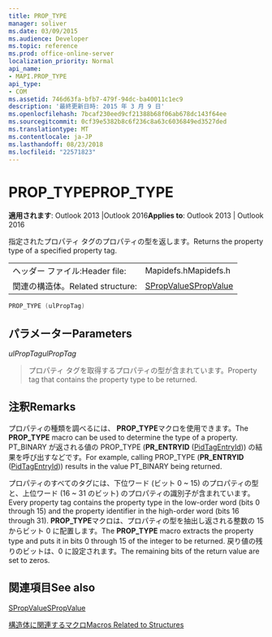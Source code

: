 ```yaml
---
title: PROP_TYPE
manager: soliver
ms.date: 03/09/2015
ms.audience: Developer
ms.topic: reference
ms.prod: office-online-server
localization_priority: Normal
api_name:
- MAPI.PROP_TYPE
api_type:
- COM
ms.assetid: 746d63fa-bfb7-479f-94dc-ba40011c1ec9
description: '最終更新日時: 2015 年 3 月 9 日'
ms.openlocfilehash: 7bcaf230eed9cf21388b68f06ab678dc143f64ee
ms.sourcegitcommit: 0cf39e5382b8c6f236c8a63c6036849ed3527ded
ms.translationtype: MT
ms.contentlocale: ja-JP
ms.lasthandoff: 08/23/2018
ms.locfileid: "22571823"
---
```

# <a name="proptype"></a><span data-ttu-id="3884a-103">PROP_TYPE</span><span class="sxs-lookup"><span data-stu-id="3884a-103">PROP_TYPE</span></span>

  
  
<span data-ttu-id="3884a-104">**適用されます**: Outlook 2013 |Outlook 2016</span><span class="sxs-lookup"><span data-stu-id="3884a-104">**Applies to**: Outlook 2013 | Outlook 2016</span></span> 
  
<span data-ttu-id="3884a-105">指定されたプロパティ タグのプロパティの型を返します。</span><span class="sxs-lookup"><span data-stu-id="3884a-105">Returns the property type of a specified property tag.</span></span>
  
|||
|:-----|:-----|
|<span data-ttu-id="3884a-106">ヘッダー ファイル:</span><span class="sxs-lookup"><span data-stu-id="3884a-106">Header file:</span></span>  <br/> |<span data-ttu-id="3884a-107">Mapidefs.h</span><span class="sxs-lookup"><span data-stu-id="3884a-107">Mapidefs.h</span></span>  <br/> |
|<span data-ttu-id="3884a-108">関連の構造体。</span><span class="sxs-lookup"><span data-stu-id="3884a-108">Related structure:</span></span>  <br/> |[<span data-ttu-id="3884a-109">SPropValue</span><span class="sxs-lookup"><span data-stu-id="3884a-109">SPropValue</span></span>](spropvalue.md) <br/> |
   
```cpp
PROP_TYPE (ulPropTag)
```

## <a name="parameters"></a><span data-ttu-id="3884a-110">パラメーター</span><span class="sxs-lookup"><span data-stu-id="3884a-110">Parameters</span></span>

 <span data-ttu-id="3884a-111">_ulPropTag_</span><span class="sxs-lookup"><span data-stu-id="3884a-111">_ulPropTag_</span></span>
  
> <span data-ttu-id="3884a-112">プロパティ タグを取得するプロパティの型が含まれています。</span><span class="sxs-lookup"><span data-stu-id="3884a-112">Property tag that contains the property type to be returned.</span></span>
    
## <a name="remarks"></a><span data-ttu-id="3884a-113">注釈</span><span class="sxs-lookup"><span data-stu-id="3884a-113">Remarks</span></span>

<span data-ttu-id="3884a-114">プロパティの種類を調べるには、 **PROP_TYPE**マクロを使用できます。</span><span class="sxs-lookup"><span data-stu-id="3884a-114">The **PROP_TYPE** macro can be used to determine the type of a property.</span></span> <span data-ttu-id="3884a-115">PT_BINARY が返される値の PROP_TYPE (**PR_ENTRYID** ([PidTagEntryId](pidtagentryid-canonical-property.md))) の結果を呼び出すなどです。</span><span class="sxs-lookup"><span data-stu-id="3884a-115">For example, calling PROP_TYPE (**PR_ENTRYID** ([PidTagEntryId](pidtagentryid-canonical-property.md))) results in the value PT_BINARY being returned.</span></span>
  
<span data-ttu-id="3884a-116">プロパティのすべてのタグには、下位ワード (ビット 0 ~ 15) のプロパティの型と、上位ワード (16 ~ 31 のビット) のプロパティの識別子が含まれています。</span><span class="sxs-lookup"><span data-stu-id="3884a-116">Every property tag contains the property type in the low-order word (bits 0 through 15) and the property identifier in the high-order word (bits 16 through 31).</span></span> <span data-ttu-id="3884a-117">**PROP_TYPE**マクロは、プロパティの型を抽出し返される整数の 15 からビット 0 に配置します。</span><span class="sxs-lookup"><span data-stu-id="3884a-117">The **PROP_TYPE** macro extracts the property type and puts it in bits 0 through 15 of the integer to be returned.</span></span> <span data-ttu-id="3884a-118">戻り値の残りのビットは、0 に設定されます。</span><span class="sxs-lookup"><span data-stu-id="3884a-118">The remaining bits of the return value are set to zeros.</span></span> 
  
## <a name="see-also"></a><span data-ttu-id="3884a-119">関連項目</span><span class="sxs-lookup"><span data-stu-id="3884a-119">See also</span></span>



[<span data-ttu-id="3884a-120">SPropValue</span><span class="sxs-lookup"><span data-stu-id="3884a-120">SPropValue</span></span>](spropvalue.md)


[<span data-ttu-id="3884a-121">構造体に関連するマクロ</span><span class="sxs-lookup"><span data-stu-id="3884a-121">Macros Related to Structures</span></span>](macros-related-to-structures.md)

